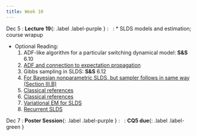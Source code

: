 ```yaml
---
title: Week 10
---
```


Dec 5
: **Lecture 19**{: .label .label-purple } 
  : &nbsp;
: * SLDS models and estimation; course wrapup
  * Optional Reading:
    1. ADF-like algorithm for a particular switching dynamical model: **S&S** 6.10
    2. [ADF and connection to expectation propagation](https://arxiv.org/pdf/1301.2294.pdf)
    3. Gibbs sampling in SLDS: **S&S** 6.12
    4. [For Bayesian nonparametric SLDS, but sampler follows in same way (Section III.B)](https://ieeexplore.ieee.org/document/5680657)
    5. [Classical references](https://www.jstor.org/stable/2337125?seq=1#metadata_info_tab_contents)
    6. [Classical references](https://rmgsc.cr.usgs.gov/outgoing/threshold_articles/Carter_Kohn1996.pdf)
    7. [Variational EM for SLDS](http://citeseerx.ist.psu.edu/viewdoc/summary?doi=10.1.1.34.4936)   
    8. [Recurrent SLDS](https://proceedings.mlr.press/v54/linderman17a.html)

Dec 7
: **Poster Session**{: .label .label-purple } 
  : &nbsp;
: **CQ5 due**{: .label .label-green }